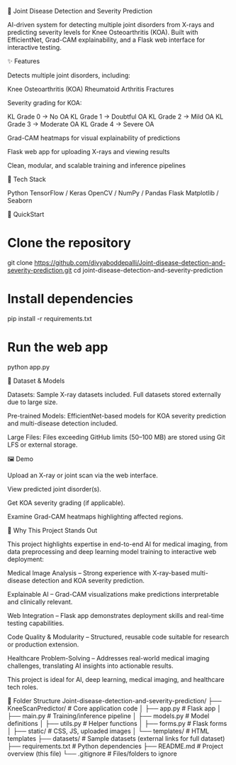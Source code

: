 🦴 Joint Disease Detection and Severity Prediction

AI-driven system for detecting multiple joint disorders from X-rays and predicting severity levels for Knee Osteoarthritis (KOA).
Built with EfficientNet, Grad-CAM explainability, and a Flask web interface for interactive testing.

✨ Features

Detects multiple joint disorders, including:

Knee Osteoarthritis (KOA)
Rheumatoid Arthritis
Fractures

Severity grading for KOA:

KL Grade 0 → No OA
KL Grade 1 → Doubtful OA
KL Grade 2 → Mild OA
KL Grade 3 → Moderate OA
KL Grade 4 → Severe OA

Grad-CAM heatmaps for visual explainability of predictions

Flask web app for uploading X-rays and viewing results

Clean, modular, and scalable training and inference pipelines

🧰 Tech Stack

Python
TensorFlow / Keras
OpenCV / NumPy / Pandas
Flask
Matplotlib / Seaborn

🚀 QuickStart

# Clone the repository
git clone https://github.com/divyaboddepalli/Joint-disease-detection-and-severity-prediction.git
cd joint-disease-detection-and-severity-prediction

# Install dependencies
pip install -r requirements.txt

# Run the web app
python app.py

📁 Dataset & Models

Datasets: Sample X-ray datasets included. Full datasets stored externally due to large size.

Pre-trained Models: EfficientNet-based models for KOA severity prediction and multi-disease detection included.

Large Files: Files exceeding GitHub limits (50–100 MB) are stored using Git LFS or external storage.

🖼️ Demo

Upload an X-ray or joint scan via the web interface.

View predicted joint disorder(s).

Get KOA severity grading (if applicable).

Examine Grad-CAM heatmaps highlighting affected regions.

📝 Why This Project Stands Out

This project highlights expertise in end-to-end AI for medical imaging, from data preprocessing and deep learning model training to interactive web deployment:

Medical Image Analysis – Strong experience with X-ray-based multi-disease detection and KOA severity prediction.

Explainable AI – Grad-CAM visualizations make predictions interpretable and clinically relevant.

Web Integration – Flask app demonstrates deployment skills and real-time testing capabilities.

Code Quality & Modularity – Structured, reusable code suitable for research or production extension.

Healthcare Problem-Solving – Addresses real-world medical imaging challenges, translating AI insights into actionable results.

This project is ideal for AI, deep learning, medical imaging, and healthcare tech roles.

📌 Folder Structure
Joint-disease-detection-and-severity-prediction/
├── KneeScanPredictor/              # Core application code
│   ├── app.py                      # Flask app
│   ├── main.py                     # Training/inference pipeline
│   ├── models.py                   # Model definitions
│   ├── utils.py                    # Helper functions
│   ├── forms.py                    # Flask forms
│   ├── static/                     # CSS, JS, uploaded images
│   └── templates/                  # HTML templates
├── datasets/                        # Sample datasets (external links for full dataset)
├── requirements.txt                 # Python dependencies
├── README.md                        # Project overview (this file)
└── .gitignore                        # Files/folders to ignore